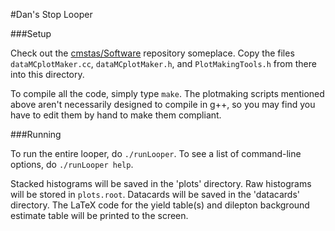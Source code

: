 #Dan's Stop Looper


###Setup

Check out the [cmstas/Software](https://github.com/cmstas/Software) repository someplace. Copy the files `dataMCplotMaker.cc`, `dataMCplotMaker.h`, and `PlotMakingTools.h` from there into this directory.

To compile all the code, simply type `make`. The plotmaking scripts mentioned above aren't necessarily designed to compile in g++, so you may find you have to edit them by hand to make them compliant.

###Running

To run the entire looper, do `./runLooper`. To see a list of command-line options, do `./runLooper help`.

Stacked histograms will be saved in the 'plots' directory. Raw histograms will be stored in `plots.root`. Datacards will be saved in the 'datacards' directory. The LaTeX code for the yield table(s) and dilepton background estimate table will be printed to the screen.